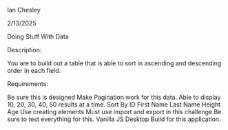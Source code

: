 Ian Chesley

2/13/2025

Doing Stuff With Data

Description:

You are to build out a table that is able to sort in ascending and descending order in each field.


Requirements:

Be sure this is designed
Make Pagination work for this data.
Able to display 10, 20, 30, 40, 50 results at a time.
Sort By
ID
First Name
Last Name
Height
Age
Use creating elements
Must use import and export in this challenge
Be sure to test everything for this.
Vanilla JS
Desktop Build for this application.
